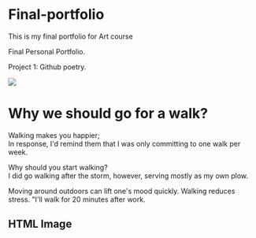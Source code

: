 # Final-portfolio
This is my final portfolio for Art course 


Final Personal Portfolio. 

Project 1: Github poetry. 

<head>
<title>Why we should go for a walk?</title>
</head>

<body>
  <img src="img/walking with people.jpg">
<h1>Why we should go for a walk?</h1>
<p>Walking makes you happier;<br>
In response, I'd remind them that I was only committing to one walk per week.<p>
  
<p>Why should you start walking?<br>
 I did go walking after the storm, however, serving mostly as my own plow.<p>
  
<p>Moving around outdoors can lift one's mood quickly. Walking reduces stress.
"I'll walk for 20 minutes after work.</p>
</body>

<!DOCTYPE html>
<html>
<body>

<h2>HTML Image</h2>
<https://raw.githubusercontent.com/Yuliya2002/Github_poetry/main/img/walking%20with%20people.jpg>

</body>
</html>
